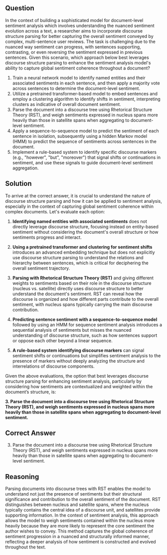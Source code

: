 ## Question

In the context of building a sophisticated model for document-level sentiment analysis which involves understanding the nuanced sentiment evolution across a text, a researcher aims to incorporate discourse structure parsing for better capturing the overall sentiment conveyed by complex, multi-sentence user reviews. The task is challenging due to the nuanced way sentiment can progress, with sentences supporting, contrasting, or even reversing the sentiment expressed in previous sentences. Given this scenario, which approach below best leverages discourse structure parsing to enhance the sentiment analysis model's ability to capture global sentiment coherence throughout a document?

1. Train a neural network model to identify named entities and their associated sentiments in each sentence, and then apply a majority vote across sentences to determine the document-level sentiment.
2. Utilize a pretrained transformer-based model to embed sentences and employ a clustering algorithm to identify shifts in sentiment, interpreting clusters as indicative of overall document sentiment.
3. Parse the document into a discourse tree using Rhetorical Structure Theory (RST), and weigh sentiments expressed in nucleus spans more heavily than those in satellite spans when aggregating to document-level sentiment.
4. Apply a sequence-to-sequence model to predict the sentiment of each sentence in isolation, subsequently using a hidden Markov model (HMM) to predict the sequence of sentiments across sentences in the document.
5. Implement a rule-based system to identify specific discourse markers (e.g., "however", "but", "moreover") that signal shifts or continuations in sentiment, and use these signals to guide document-level sentiment aggregation.

## Solution

To arrive at the correct answer, it is crucial to understand the nature of discourse structure parsing and how it can be applied to sentiment analysis, especially in the context of capturing global sentiment coherence within complex documents. Let's evaluate each option:

1. **Identifying named entities with associated sentiments** does not directly leverage discourse structure, focusing instead on entity-based sentiment without considering the document's overall structure or how sentiments progress and interact.

2. **Using a pretrained transformer and clustering for sentiment shifts** introduces an advanced embedding technique but does not explicitly use discourse structure parsing to understand the relations and hierarchy between sentences, which is critical for deciphering the overall sentiment trajectory.

3. **Parsing with Rhetorical Structure Theory (RST)** and giving different weights to sentiments based on their role in the discourse structure (nucleus vs. satellite) directly uses discourse structure to better understand the document's sentiment. RST can reveal how the discourse is organized and how different parts contribute to the overall sentiment, with nucleus spans typically carrying the main discourse contribution.

4. **Predicting sentence sentiment with a sequence-to-sequence model** followed by using an HMM for sequence sentiment analysis introduces a sequential analysis of sentiments but misses the nuanced understanding of discourse structure, such as how sentences support or oppose each other beyond a linear sequence.

5. **A rule-based system identifying discourse markers** can signal sentiment shifts or continuations but simplifies sentiment analysis to the presence of markers without deeply analyzing the structure and interrelations of discourse components.

Given the above evaluations, the option that best leverages discourse structure parsing for enhancing sentiment analysis, particularly by considering how sentiments are contextualized and weighted within the document’s structure, is:

**3. Parse the document into a discourse tree using Rhetorical Structure Theory (RST), and weigh sentiments expressed in nucleus spans more heavily than those in satellite spans when aggregating to document-level sentiment.**

## Correct Answer

3. Parse the document into a discourse tree using Rhetorical Structure Theory (RST), and weigh sentiments expressed in nucleus spans more heavily than those in satellite spans when aggregating to document-level sentiment.

## Reasoning

Parsing documents into discourse trees with RST enables the model to understand not just the presence of sentiments but their structural significance and contribution to the overall sentiment of the document. RST distinguishes between nucleus and satellite spans, where the nucleus typically contains the central idea of a discourse unit, and satellites provide supporting information. In the context of sentiment analysis, this approach allows the model to weigh sentiments contained within the nucleus more heavily because they are more likely to represent the core sentiment the author wishes to convey. This method captures the global coherence of sentiment progression in a nuanced and structurally informed manner, reflecting a deeper analysis of how sentiment is constructed and evolved throughout the text.